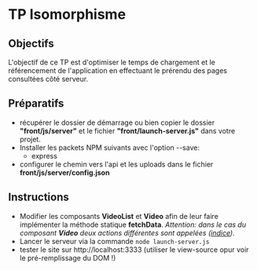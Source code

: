 # TP Isomorphisme

## Objectifs

L'objectif de ce TP est d'optimiser le temps de chargement et le référencement de l'application en effectuant le prérendu des pages consultées côté serveur.

## Préparatifs

- récupérer le dossier de démarrage ou bien copier le dossier **"front/js/server"** et le fichier **"front/launch-server.js"** dans votre projet.
- Installer les packets NPM suivants avec l'option --save:
    + express
- configurer le chemin vers l'api et les uploads dans le fichier **front/js/server/config.json** 

## Instructions

- Modifier les composants **VideoList** et **Video** afin de leur faire implémenter la méthode statique **fetchData**. *Attention: dans le cas du composant **Video** deux actions différentes sont appelées ([indice](https://developer.mozilla.org/fr/docs/Web/JavaScript/Reference/Objets_globaux/Promise/all)).*
- Lancer le serveur via la commande `node launch-server.js`
- tester le site sur http://localhost:3333 (utiliser le view-source opur voir le pré-remplissage du DOM !)